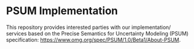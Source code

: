 # PSUM Implementation

This repository provides interested parties with our implementation/ services based on the Precise Semantics for Uncertainty Modeling (PSUM) specification: https://www.omg.org/spec/PSUM/1.0/Beta1/About-PSUM.
